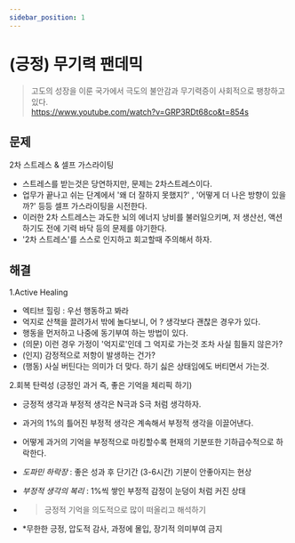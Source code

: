 ```yaml
---
sidebar_position: 1
---
```


# (긍정) 무기력 팬데믹   


>고도의 성장을 이룬 국가에서 극도의 불안감과 무기력증이 사회적으로 팽창하고 있다.  
>https://www.youtube.com/watch?v=GRP3RDt68co&t=854s  


## 문제  

2차 스트레스 & 셀프 가스라이팅  
- 스트레스를 받는것은 당연하지만, 문제는 2차스트레스이다.  
- 업무가 끝나고 쉬는 단계에서 '왜 더 잘하지 못했지?' , '어떻게 더 나은 방향이 있을까?' 등등 셀프 가스라이팅을 시전한다.  
- 이러한 2차 스트레스는 과도한 뇌의 에너지 낭비를 불러일으키며, 저 생산선, 액션하기도 전에 기력 바닥 등의 문제를 야기한다.  
- '2차 스트레스'를 스스로 인지하고 회고할때 주의해서 하자.   


## 해결

1.Active Healing    
- 엑티브 힐링 : 우선 행동하고 봐라 
- 억지로 산책을 끌려가서 밖에 놀다보니, 어 ? 생각보다 괜찮은 경우가 있다.  
- 행동을 먼저하고 나중에 동기부여 하는 방법이 있다.  
- (의문) 이런 경우 가정이 '억지로'인데 그 억지로 가는것 조차 사실 힘들지 않은가?   
- (인지) 감정적으로 저항이 발생하는 건가?  
- (행동) 사실 버틴다는 의미가 더 맞다. 하기 싫은 상태임에도 버티면서 가는것.  


2.회복 탄력성 (긍정인 과거 즉, 좋은 기억을 체리픽 하기)  
- 긍정적 생각과 부정적 생각은 N극과 S극 처럼 생각하자.  
- 과거의 1%의 틀어진 부정적 생각은 계속해서 부정적 생각을 이끌어낸다.  
- 어떻게 과거의 기억을 부정적으로 마킹할수록 현재의 기분또한 기하급수적으로 하락한다.  
- *도파민 하락장* : 좋은 성과 후 단기간 (3-6시간) 기분이 안좋아지는 현상   
- *부정적 생각의 복리* : 1%씩 쌓인 부정적 감정이 눈덩이 처럼 커진 상태   
- >긍정적 기억을 의도적으로 많이 떠올리고 해석하기

- *무한한 긍정, 압도적 감사, 과정에 몰입, 장기적 의미부여 금지     


